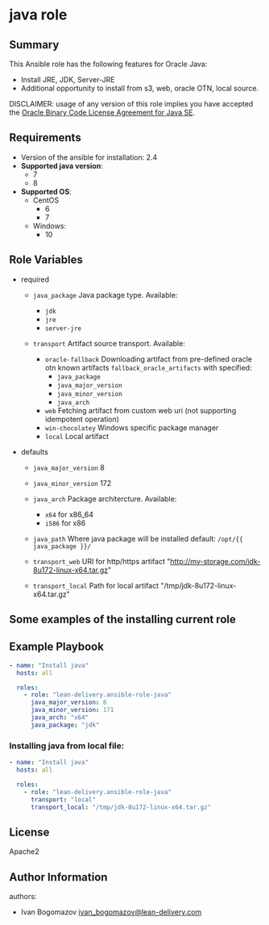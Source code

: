 java role
=========

## Summary

This Ansible role has the following features for Oracle Java:

 - Install JRE, JDK, Server-JRE
 - Additional opportunity to install from s3, web, oracle OTN, local source.

DISCLAIMER: usage of any version of this role implies you have accepted the
[Oracle Binary Code License Agreement for Java SE](http://www.oracle.com/technetwork/java/javase/terms/license/index.html).


Requirements
------------

 - Version of the ansible for installation: 2.4
 - **Supported java version**:
   - 7
   - 8
 - **Supported OS**: 
   - CentOS
     - 6
     - 7
   - Windows:
     - 10

## Role Variables

- required
  - `java_package` Java package type.
    Available:
      - `jdk`
      - `jre`
      - `server-jre`

  - `transport` Artifact source transport.
    Available:
      - `oracle-fallback` Downloading artifact from pre-defined oracle otn known artifacts `fallback_oracle_artifacts` with specified:
          - `java_package`
          - `java_major_version`
          - `java_minor_version`
          - `java_arch`
      - `web` Fetching artifact from custom web uri (not supporting idempotent operation)
      - `win-chocolatey` Windows specific package manager
      - `local` Local artifact

- defaults
  - `java_major_version` 8
  - `java_minor_version` 172
  - `java_arch` Package architercture.
    Available:
      - `x64` for x86_64
      - `i586` for x86

  - `java_path` Where java package will be installed
    default: `/opt/{{ java_package }}/`


  - `transport_web` URI for http/https artifact  "http://my-storage.com/jdk-8u172-linux-x64.tar.gz"
  - `transport_local` Path for local artifact "/tmp/jdk-8u172-linux-x64.tar.gz"


## Some examples of the installing current role

Example Playbook
----------------
```yaml
- name: "Install java"
  hosts: all

  roles:
    - role: "lean-delivery.ansible-role-java"
      java_major_version: 8
      java_minor_version: 171
      java_arch: "x64"
      java_package: "jdk"
```

### Installing java from local file:
```yaml
- name: "Install java"
  hosts: all

  roles:
    - role: "lean-delivery.ansible-role-java"
      transport: "local"
      transport_local: "/tmp/jdk-8u172-linux-x64.tar.gz"
```

License
-------

Apache2

Author Information
------------------

authors:
  - Ivan Bogomazov <ivan_bogomazov@lean-delivery.com>
